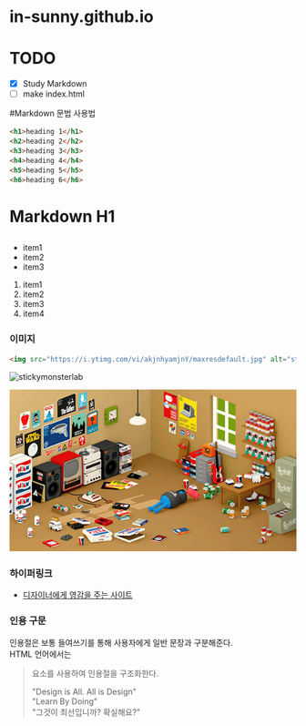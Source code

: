 # in-sunny.github.io


# TODO
- [x] Study Markdown
- [ ] make index.html

#Markdown 문법 사용법

```html
<h1>heading 1</h1>
<h2>heading 2</h2>
<h3>heading 3</h3>
<h4>heading 4</h4>
<h5>heading 5</h5>
<h6>heading 6</h6>
```

# Markdown H1
##

<!-- ul>li{item$}*3 -->
<ul>
	<li>item1</li>
	<li>item2</li>
	<li>item3</li>
</ul>

<ol>
	<li>item1</li>
	<li>item2</li>
	<li>item3</li>
	<li>item4</li>
</ol>


### 이미지

```html
<img src="https://i.ytimg.com/vi/akjnhyamjnY/maxresdefault.jpg" alt="stickymonsterlab">
```
<img src="https://i.ytimg.com/vi/akjnhyamjnY/maxresdefault.jpg" alt="stickymonsterlab" width="320" height="180">

![stickymonsterlab](Assets/stickymonster_600.jpg "stickymonsterlab")


### 하이퍼링크

- [디자이너에게 영감을 주는 사이트](http://iropke.com/blog/)


### 인용 구문
인용절은 보통 들여쓰기를 통해 사용자에게 일반 문장과 구분해준다.<br>
HTML 언어에서는 <blockquote> 요소를 사용하여 인용절을 구조화한다.

"Design is All. All is Design"<br>
"Learn By Doing"<br>
"그것이 최선입니까? 확실해요?"






